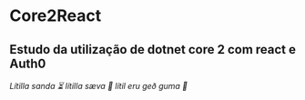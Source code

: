 # Core2React
Estudo da utilização de dotnet core 2 com react e Auth0
---
*Lítilla sanda ⏳
lítilla sæva  🌊
lítil eru geð guma 🌌*
